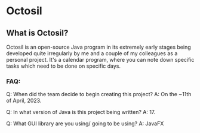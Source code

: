 # Octosil

## What is Octosil?
Octosil is an open-source Java program in its extremely early stages being developed quite irregularly by me and a couple of my colleagues as a personal project. It's a calendar program, where you can note down specific tasks which need to be done on specific days.

<h3>FAQ:</h3>
Q: When did the team decide to begin creating this project?
A: On the ~11th of April, 2023.

Q: In what version of Java is this project being written?
A: 17.


Q: What GUI library are you using/ going to be using?
A: JavaFX



 
